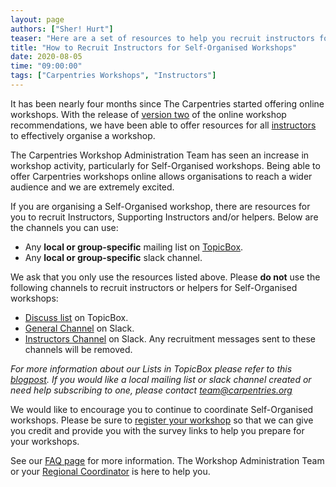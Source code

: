```yaml
---
layout: page
authors: ["Sher! Hurt"]
teaser: "Here are a set of resources to help you recruit instructors for Self-Organised workshops"
title: "How to Recruit Instructors for Self-Organised Workshops"
date: 2020-08-05
time: "09:00:00"
tags: ["Carpentries Workshops", "Instructors"]
---
```


It has been nearly four months since The Carpentries started offering online workshops. With the release of [version two](https://carpentries.org/online-workshop-recommendations/) of the online workshop recommendations, we have been able to offer resources for all [instructors](https://carpentries.org/instructors/) to effectively organise a workshop.

The Carpentries Workshop Administration Team has seen an increase in workshop activity, particularly for Self-Organised workshops. Being able to offer Carpentries workshops online allows organisations to reach a wider audience and we are extremely excited.

If you are organising a Self-Organised workshop, there are resources for you to recruit Instructors, Supporting Instructors and/or helpers. Below are the channels you can use:
- Any **local or group-specific** mailing list on [TopicBox](https://carpentries.topicbox.com/groups).
- Any **local or group-specific** slack channel.

We ask that you only use the resources listed above. Please **do not** use the following channels to recruit instructors or helpers for Self-Organised workshops:
- [Discuss list](https://carpentries.topicbox.com/groups/discuss) on TopicBox.
- [General Channel](https://swcarpentry.slack.com/archives/C03LE48AY) on Slack.
- [Instructors Channel](https://swcarpentry.slack.com/archives/C08BVNU00) on Slack.
Any recruitment messages sent to these channels will be removed.

*For more information about our Lists in TopicBox please refer to this [blogpost](https://carpentries.org/blog/2020/04/channels-to-join-topicbox/). If you would like a local mailing list or slack channel created or need help subscribing to one, please contact [team@carpentries.org](mailto:team@carpentries.org)*

We would like to encourage you to continue to coordinate Self-Organised workshops. Please be sure to [register your workshop](https://amy.carpentries.org/forms/self-organised/) so that we can give you credit and provide you with the survey links to help you prepare for your workshops.

See our [FAQ page](https://carpentries.org/workshop_faq/#online-workshops) for more information. The Workshop Administration Team or your [Regional Coordinator](https://carpentries.org/regionalcoordinators/) is here to help you.
